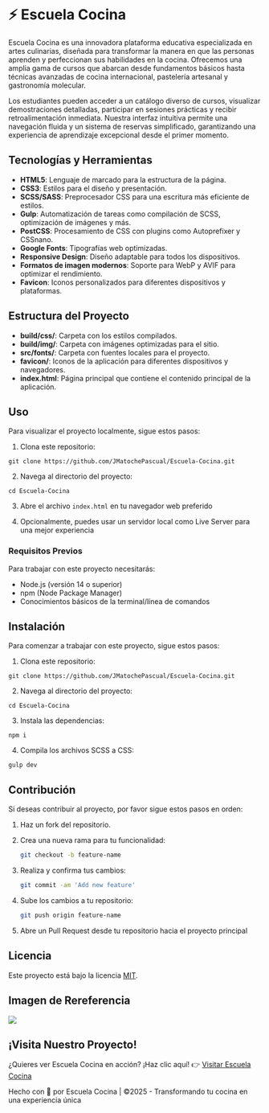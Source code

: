 # ⚡️ Escuela Cocina

Escuela Cocina es una innovadora plataforma educativa especializada en artes culinarias, diseñada para transformar la manera en que las personas aprenden y perfeccionan sus habilidades en la cocina. Ofrecemos una amplia gama de cursos que abarcan desde fundamentos básicos hasta técnicas avanzadas de cocina internacional, pastelería artesanal y gastronomía molecular.

Los estudiantes pueden acceder a un catálogo diverso de cursos, visualizar demostraciones detalladas, participar en sesiones prácticas y recibir retroalimentación inmediata. Nuestra interfaz intuitiva permite una navegación fluida y un sistema de reservas simplificado, garantizando una experiencia de aprendizaje excepcional desde el primer momento.

## Tecnologías y Herramientas

- **HTML5**: Lenguaje de marcado para la estructura de la página.
- **CSS3**: Estilos para el diseño y presentación.
- **SCSS/SASS**: Preprocesador CSS para una escritura más eficiente de estilos.
- **Gulp**: Automatización de tareas como compilación de SCSS, optimización de imágenes y más.
- **PostCSS**: Procesamiento de CSS con plugins como Autoprefixer y CSSnano.
- **Google Fonts**: Tipografías web optimizadas.
- **Responsive Design**: Diseño adaptable para todos los dispositivos.
- **Formatos de imagen modernos**: Soporte para WebP y AVIF para optimizar el rendimiento.
- **Favicon**: Iconos personalizados para diferentes dispositivos y plataformas.

## Estructura del Proyecto

- **build/css/**: Carpeta con los estilos compilados.
- **build/img/**: Carpeta con imágenes optimizadas para el sitio.
- **src/fonts/**: Carpeta con fuentes locales para el proyecto.
- **favicon/**: Iconos de la aplicación para diferentes dispositivos y navegadores.
- **index.html**: Página principal que contiene el contenido principal de la aplicación.

## Uso

Para visualizar el proyecto localmente, sigue estos pasos:

1. Clona este repositorio:

```
git clone https://github.com/JMatochePascual/Escuela-Cocina.git
```

2. Navega al directorio del proyecto:

```
cd Escuela-Cocina
```

3. Abre el archivo `index.html` en tu navegador web preferido

4. Opcionalmente, puedes usar un servidor local como Live Server para una mejor experiencia

### Requisitos Previos

Para trabajar con este proyecto necesitarás:

- Node.js (versión 14 o superior)
- npm (Node Package Manager)
- Conocimientos básicos de la terminal/línea de comandos

## Instalación

Para comenzar a trabajar con este proyecto, sigue estos pasos:

1. Clona este repositorio:

```
git clone https://github.com/JMatochePascual/Escuela-Cocina.git
```

2. Navega al directorio del proyecto:

```
cd Escuela-Cocina
```

3. Instala las dependencias:

```
npm i
```

4. Compila los archivos SCSS a CSS:

```
gulp dev
```

## Contribución

Si deseas contribuir al proyecto, por favor sigue estos pasos en orden:

1. Haz un fork del repositorio.

2. Crea una nueva rama para tu funcionalidad:
   ```bash
   git checkout -b feature-name
   ```
3. Realiza y confirma tus cambios:
   ```bash
   git commit -am 'Add new feature'
   ```
4. Sube los cambios a tu repositorio:
   ```bash
   git push origin feature-name
   ```
5. Abre un Pull Request desde tu repositorio hacia el proyecto principal

## Licencia

Este proyecto está bajo la licencia [MIT](https://opensource.org/licenses/MIT).

## Imagen de Rereferencia

![](https://i.postimg.cc/qq3BWbKJ/Escuela-Cocina.png)

## ¡Visita Nuestro Proyecto!

¿Quieres ver Escuela Cocina en acción? ¡Haz clic aquí! 👉 [Visitar Escuela Cocina](https://jmatochepascual.github.io/Escuela-Cocina/)

Hecho con 💚 por Escuela Cocina | ©2025 - Transformando tu cocina en una experiencia única
